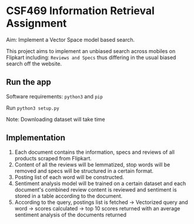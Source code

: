 # CSF469 Information Retrieval Assignment
Aim: Implement a Vector Space model based search.

This project aims to implement an unbiased search across mobiles on Flipkart
including: `Reviews and Specs` thus differing in the usual biased search
off the website.

## Run the app

Software requirements: `python3` and `pip`

Run `python3 setup.py`

Note: Downloading dataset will take time

## Implementation
1. Each document contains the information, specs and reviews of all products scraped from Flipkart.
2. Content of all the reviews will be lemmatized, stop words will be removed and specs will be structured in a certain format.
3. Posting list of each word will be constructed.
4. Sentiment analysis model will be trained on a certain dataset and each document's combined review content is reviewed and sentiment is stored in a table according to the document.
5. According to the query, postings list is fetched -> Vectorized query and word -> scores calculated -> top 10 scores returned with an average sentiment analysis of the documents returned
